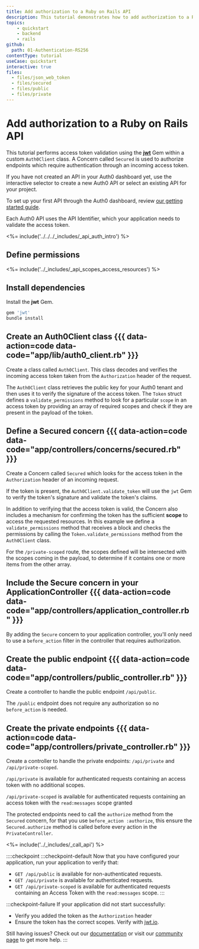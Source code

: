 ```yaml
---
title: Add authorization to a Ruby on Rails API
description: This tutorial demonstrates how to add authorization to a Ruby on Rails API.
topics:
    - quickstart
    - backend
    - rails
github:
  path: 01-Authentication-RS256
contentType: tutorial
useCase: quickstart
interactive: true
files:
  - files/json_web_token
  - files/secured
  - files/public
  - files/private
---
```

<!-- markdownlint-disable MD041 MD025 -->

# Add authorization to a Ruby on Rails API
This tutorial performs access token validation using the  **[jwt](https://github.com/jwt/ruby-jwt)** Gem within a custom `Auth0Client` class. A Concern called `Secured` is used to authorize endpoints which require authentication through an incoming access token.

If you have not created an API in your Auth0 dashboard yet, use the interactive selector to create a new Auth0 API or select an existing API for your project.

To set up your first API through the Auth0 dashboard, review [our getting started guide](get-started/auth0-overview/set-up-apis).

Each Auth0 API uses the API Identifier, which your application needs to validate the access token.

<%= include('../../../_includes/_api_auth_intro') %>

## Define permissions
<%= include('../_includes/_api_scopes_access_resources') %>

## Install dependencies
Install the **jwt** Gem.

```bash
gem 'jwt'
bundle install
```

## Create an Auth0Client class {{{ data-action=code data-code="app/lib/auth0_client.rb" }}}

Create a class called `Auth0Client`. This class decodes and verifies the incoming access token taken from the `Authorization` header of the request.

The `Auth0Client` class retrieves the public key for your Auth0 tenant and then uses it to verify the signature of the access token. The `Token` struct defines a `validate_permissions` method to look for a particular `scope` in an access token by providing an array of required scopes and check if they are present in the payload of the token.

## Define a Secured concern {{{ data-action=code data-code="app/controllers/concerns/secured.rb" }}}

Create a Concern called `Secured` which looks for the access token in the `Authorization` header of an incoming request.

If the token is present, the `Auth0Client.validate_token` will use the `jwt` Gem to verify the token's signature and validate the token's claims.

In addition to verifying that the access token is valid, the Concern also includes a mechanism for confirming the token has the sufficient **scope** to access the requested resources. In this example we define a `validate_permissions` method that receives a block and checks the permissions by calling the `Token.validate_permissions` method from the `Auth0Client` class.

For the `/private-scoped` route, the scopes defined will be intersected with the scopes coming in the payload, to determine if it contains one or more items from the other array.

## Include the Secure concern in your ApplicationController {{{ data-action=code data-code="app/controllers/application_controller.rb" }}}

By adding the `Secure` concern to your application controller, you'll only need to use a `before_action` filter in the controller that requires authorization. 

## Create the public endpoint {{{ data-action=code data-code="app/controllers/public_controller.rb" }}}

Create a controller to handle the public endpoint `/api/public`.

The `/public` endpoint does not require any authorization so no `before_action` is needed.

## Create the private endpoints {{{ data-action=code data-code="app/controllers/private_controller.rb" }}}

Create a controller to handle the private endpoints: `/api/private` and `/api/private-scoped`. 

`/api/private` is available for authenticated requests containing an access token with no additional scopes.

`/api/private-scoped` is available for authenticated requests containing an access token with the `read:messages` scope granted

The protected endpoints need to call the `authorize` method from the `Secured` concern, for that you use `before_action :authorize`, this ensure the `Secured.authorize` method is called before every action in the `PrivateController`. 

<%= include('../_includes/_call_api') %>

::::checkpoint
:::checkpoint-default
Now that you have configured your application, run your application to verify that:
* `GET /api/public` is available for non-authenticated requests.
* `GET /api/private` is available for authenticated requests.
* `GET /api/private-scoped` is available for authenticated requests containing an Access Token with the `read:messages` scope.
:::

:::checkpoint-failure
If your application did not start successfully:
* Verify you added the token as the `Authorization` header
* Ensure the token has the correct scopes. Verify with [jwt.io](https://jwt.io/).

Still having issues? Check out our [documentation](https://auth0.com/docs) or visit our [community page](https://community.auth0.com) to get more help.
:::
